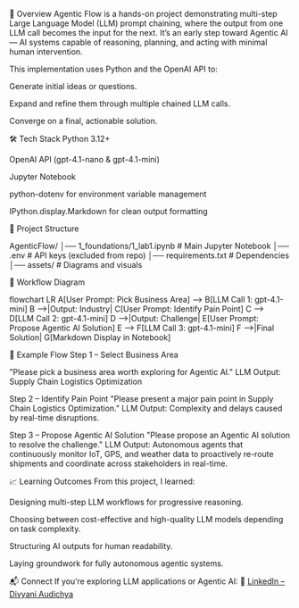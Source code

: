 📌 Overview
Agentic Flow is a hands-on project demonstrating multi-step Large Language Model (LLM) prompt chaining, where the output from one LLM call becomes the input for the next.
It’s an early step toward Agentic AI — AI systems capable of reasoning, planning, and acting with minimal human intervention.

This implementation uses Python and the OpenAI API to:

Generate initial ideas or questions.

Expand and refine them through multiple chained LLM calls.

Converge on a final, actionable solution.

🛠️ Tech Stack
Python 3.12+

OpenAI API (gpt-4.1-nano & gpt-4.1-mini)

Jupyter Notebook

python-dotenv for environment variable management

IPython.display.Markdown for clean output formatting

📂 Project Structure

AgenticFlow/
│── 1_foundations/1_lab1.ipynb    # Main Jupyter Notebook
│── .env                          # API keys (excluded from repo)
│── requirements.txt              # Dependencies
│── assets/                       # Diagrams and visuals

🔄 Workflow Diagram

flowchart LR
    A[User Prompt: Pick Business Area] --> B[LLM Call 1: gpt-4.1-mini]
    B -->|Output: Industry| C[User Prompt: Identify Pain Point]
    C --> D[LLM Call 2: gpt-4.1-mini]
    D -->|Output: Challenge| E[User Prompt: Propose Agentic AI Solution]
    E --> F[LLM Call 3: gpt-4.1-mini]
    F -->|Final Solution| G[Markdown Display in Notebook]

🧠 Example Flow
Step 1 – Select Business Area

"Please pick a business area worth exploring for Agentic AI."
LLM Output: Supply Chain Logistics Optimization

Step 2 – Identify Pain Point
"Please present a major pain point in Supply Chain Logistics Optimization."
LLM Output: Complexity and delays caused by real-time disruptions.

Step 3 – Propose Agentic AI Solution
"Please propose an Agentic AI solution to resolve the challenge."
LLM Output:
Autonomous agents that continuously monitor IoT, GPS, and weather data to proactively re-route shipments and coordinate across stakeholders in real-time.

📈 Learning Outcomes
From this project, I learned:

Designing multi-step LLM workflows for progressive reasoning.

Choosing between cost-effective and high-quality LLM models depending on task complexity.

Structuring AI outputs for human readability.

Laying groundwork for fully autonomous agentic systems.

📬 Connect
If you’re exploring LLM applications or Agentic AI:
💼 [LinkedIn – Divyani Audichya](https://www.linkedin.com/in/divyaniaudichya/)
